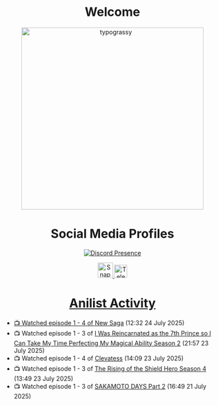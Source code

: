 <div align="center">

# Welcome
<a href="https://github.com/kawarimidoll/typograssy">
    <img alt="typograssy" src="https://typograssy.deno.dev/api?text=%E3%82%88%E3%81%86%E3%81%93%E3%81%9D%E3%81%BF%E3%81%AA%E3%81%95%E3%82%93%20-%20Sheby--&&l0=none&l1=82d9d0&l2=027353&l3=038c4c&l4=01402e&bg=none&frame=none&speed=100&comment=" width="421.99">
</a>

</div>

<div align="center">

# Social Media Profiles

[![Discord Presence](https://lanyard.cnrad.dev/api/612532963938271232)](https://discord.com/users/612532963938271232)


<a href="https://www.snapchat.com/add/a.sheby" title="Snapchat Profile">
    <img src="https://www.freepnglogos.com/uploads/snapchat-logo-png-0.png" width="35" alt="Snapchat Logo" />


<a href="https://t.me/ASheby" title="Telegram Profile">
    <img src="https://www.freepnglogos.com/uploads/telegram-logo-png-0.png" width="30" alt="Telegram Logo" />


</div>

<div align="center">

# Anilist Activity

</div>

<!-- ANILIST_ACTIVITY:start -->

-   📺 Watched episode 1 - 4 of [New Saga](https://anilist.co/anime/155838) (12:32 24 July 2025)
-   📺 Watched episode 1 - 3 of [I Was Reincarnated as the 7th Prince so I Can Take My Time Perfecting My Magical Ability Season 2](https://anilist.co/anime/178090) (21:57 23 July 2025)
-   📺 Watched episode 1 - 4 of [Clevatess](https://anilist.co/anime/178869) (14:09 23 July 2025)
-   📺 Watched episode 1 - 3 of [The Rising of the Shield Hero Season 4](https://anilist.co/anime/173780) (13:49 23 July 2025)
-   📺 Watched episode 1 - 3 of [SAKAMOTO DAYS Part 2](https://anilist.co/anime/184237) (16:49 21 July 2025)

<!-- ANILIST_ACTIVITY:end -->
